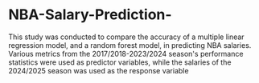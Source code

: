 # NBA-Salary-Prediction-
This study was conducted to compare the accuracy of a multiple linear regression model, and a random forest model, in predicting NBA salaries. Various metrics from the 2017/2018-2023/2024 season's performance statistics were used as predictor variables, while the salaries of the 2024/2025 season was used as the response variable
